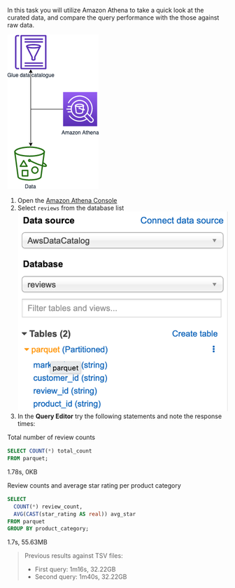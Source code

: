 In this task you will utilize Amazon Athena to take a quick look at the curated data, and compare the query performance with the those against raw data.

![athena](images/04_quicklook.png)

1. Open the [Amazon Athena Console](https://console.aws.amazon.com/athena/home)
2. Select `reviews` from the database list
  ![Select database in Athena](images/athena-database2.png)
3. In the **Query Editor** try the following statements and note the response times:

Total number of review counts
```sql
SELECT COUNT(*) total_count
FROM parquet;
```
1.78s, 0KB

Review counts and average star rating per product category
```sql
SELECT
  COUNT(*) review_count,
  AVG(CAST(star_rating AS real)) avg_star
FROM parquet
GROUP BY product_category;
```
1.7s, 55.63MB

> Previous results against TSV files:
> * First query: 1m16s, 32.22GB
> * Second query: 1m40s, 32.22GB
